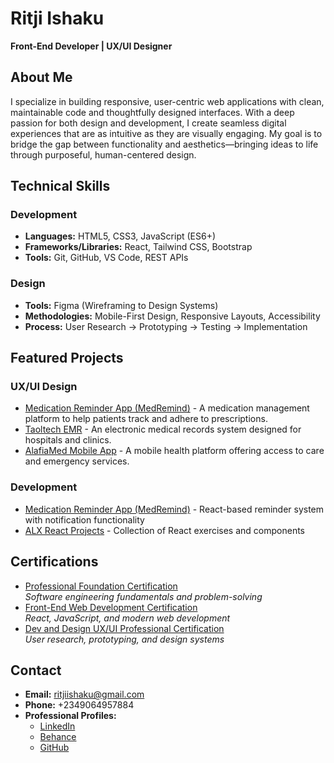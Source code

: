 # Ritji Ishaku
**Front-End Developer | UX/UI Designer**

## About Me
I specialize in building responsive, user-centric web applications with clean, maintainable code and thoughtfully designed interfaces. With a deep passion for both design and development, I create seamless digital experiences that are as intuitive as they are visually engaging. My goal is to bridge the gap between functionality and aesthetics—bringing ideas to life through purposeful, human-centered design.

## Technical Skills
### Development
- **Languages:** HTML5, CSS3, JavaScript (ES6+)
- **Frameworks/Libraries:** React, Tailwind CSS, Bootstrap
- **Tools:** Git, GitHub, VS Code, REST APIs

### Design
- **Tools:** Figma (Wireframing to Design Systems)
- **Methodologies:** Mobile-First Design, Responsive Layouts, Accessibility
- **Process:** User Research → Prototyping → Testing → Implementation

## Featured Projects
### UX/UI Design
- [Medication Reminder App (MedRemind)](https://www.figma.com/design/Cz55R90J2BZeSz7bnZ1Hjd/MedMind-Web-Application) - A medication management platform to help patients track and adhere to prescriptions.
- [Taoltech EMR](https://www.figma.com/design/qIfWIqQJLia9CmHrh8XOhw/EMR-PROJECT-(Copy)) - An electronic medical records system designed for hospitals and clinics.
- [AlafiaMed Mobile App](https://www.figma.com/design/r15VBlnZq7WK44W39KnCEP/AlafiaMed-Project-File) - A mobile health platform offering access to care and emergency services.

### Development
- [Medication Reminder App (MedRemind)](https://github.com/ritjiishaku/medication-reminder-app) - React-based reminder system with notification functionality
- [ALX React Projects](https://github.com/ritjiishaku/alx-fe-reactjs) - Collection of React exercises and components

## Certifications

- [Professional Foundation Certification](https://drive.google.com/file/d/1eaTH1hq57rD1FEL5uVwjCI5FMzFyQdYc/view?usp=sharing)  
  *Software engineering fundamentals and problem-solving*
- [Front-End Web Development Certification](https://drive.google.com/file/d/13tkS9vtaN0bTcVl1DXdvC2RFp5o2sefw/view?usp=drivesdk)  
  *React, JavaScript, and modern web development*
- [Dev and Design UX/UI Professional Certification](https://drive.google.com/file/d/16dRi7JvWAODIOblyRexi-SPXgPCPPBa7/view?usp=sharing)  
  *User research, prototyping, and design systems*

## Contact
- **Email:** ritjiishaku@gmail.com
- **Phone:** +2349064957884
- **Professional Profiles:**
  - [LinkedIn](https://www.linkedin.com/in/ritjiishaku)
  - [Behance](https://www.behance.net/ritjiishaku)
  - [GitHub](https://github.com/ritjiishaku)
